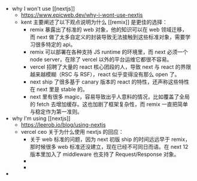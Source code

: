 - why I won't use [[nextjs]]
	- https://www.epicweb.dev/why-i-wont-use-nextjs
	- kent 主要阐述了以下观点说明为什么 [[remix]] 是更佳的选择：
		- remix 暴露出了标准的 web 对象，他的知识可以在 web 领域迁移，而 next 做了太多自定义的封装导致无法接触到这些标准对象，需要学习很多特定的 api。
		- remix 可以部署在各种支持 JS runtime 的环境里，而 next 必须一个 node server，在除了 vercel 以外的平台运维它都很不容易。
		- vercel 招聘了大量的 react 核心团段的人，导致 next 与 react 的界限越来越模糊（RSC 与 RSF），react 似乎变得没有那么 open 了。
		- next ship 了很多基于 canary 版本的 react 的特性，还声称这些特性在 next 里是 stable 的。
		- next 里有很多 magic，容易导致出乎人意料的情况，比如覆盖了全局的 fetch 去增加缓存。这也加剧了框架复杂性，而 remix 一直把简单与稳定作为第一准则。
- why I'm using [[nextjs]]
	- https://leerob.io/blog/using-nextjs
	- vercel ceo 关于为什么使用 nextjs 的回应：
		- 关于 web 标准的问题，因为 next 初版 ship 的时间远远早于 remix，那时候很多 web 标准还没建立，现在已经不可同日而语。在 next 12 版本里加入了 middleware 也支持了 Request/Response 对象。
		-
		-
-